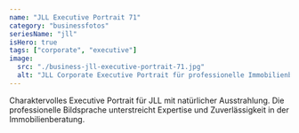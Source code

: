 ```yaml
---
name: "JLL Executive Portrait 71"
category: "businessfotos"
seriesName: "jll"
isHero: true
tags: ["corporate", "executive"]
image:
  src: "./business-jll-executive-portrait-71.jpg"
  alt: "JLL Corporate Executive Portrait für professionelle Immobilienberatung"
---
```


Charaktervolles Executive Portrait für JLL mit natürlicher Ausstrahlung. Die professionelle Bildsprache unterstreicht Expertise und Zuverlässigkeit in der Immobilienberatung.